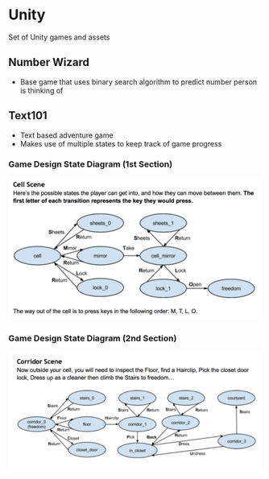 # Unity
Set of Unity games and assets

## Number Wizard
- Base game that uses binary search algorithm to predict number person is thinking of

## Text101
- Text based adventure game
- Makes use of multiple states to keep track of game progress

### Game Design State Diagram (1st Section)
![Alt text](img/GD_0.png?raw=true "First Section")

### Game Design State Diagram (2nd Section)
![Alt text](img/GD_1.png?raw=true "Second Section")

